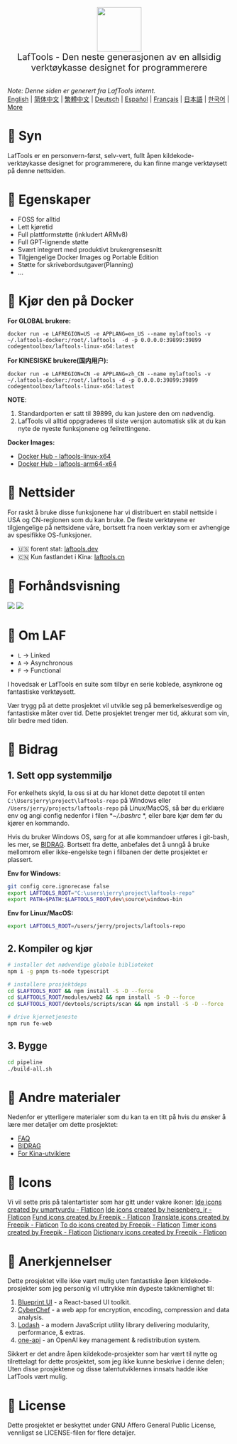 <p align="center">
<img width="100" src="https://github.com/work7z/LafTools/blob/dev/modules/web2/public/static/icon.png?raw=true"></img>
<br>
<span style="font-size:20px">LafTools - Den neste generasjonen av en allsidig verktøykasse designet for programmerere
</span>
<!-- <center>
<div style="text-align:center;">
<a target="_blank" href="http://cloud.laftools.cn">Forhåndsvis Insider-versjonen av LafTools</a>
</div>
</center> -->
<br><br>
</p>

<i>Note: Denne siden er generert fra LafTools internt.</i> <br/> [English](/docs/en_US/README.md)  |  [简体中文](/docs/zh_CN/README.md)  |  [繁體中文](/docs/zh_HK/README.md)  |  [Deutsch](/docs/de/README.md)  |  [Español](/docs/es/README.md)  |  [Français](/docs/fr/README.md)  |  [日本語](/docs/ja/README.md)  |  [한국어](/docs/ko/README.md) | [More](/docs/) <br/>

# 🔮 Syn

LafTools er en personvern-først, selv-vert, fullt åpen kildekode-verktøykasse designet for programmerere, du kan finne mange verktøysett på denne nettsiden.

# 💌 Egenskaper

- FOSS for alltid
- Lett kjøretid
- Full plattformstøtte (inkludert ARMv8)
- Full GPT-lignende støtte
- Svært integrert med produktivt brukergrensesnitt
- Tilgjengelige Docker Images og Portable Edition
- Støtte for skrivebordsutgaver(Planning)
- ...

# 🚀 Kjør den på Docker

**For GLOBAL brukere:**

```
docker run -e LAFREGION=US -e APPLANG=en_US --name mylaftools -v ~/.laftools-docker:/root/.laftools  -d -p 0.0.0.0:39899:39899 codegentoolbox/laftools-linux-x64:latest
```

**For KINESISKE brukere(国内用户):**

```
docker run -e LAFREGION=CN -e APPLANG=zh_CN --name mylaftools -v ~/.laftools-docker:/root/.laftools -d -p 0.0.0.0:39899:39899 codegentoolbox/laftools-linux-x64:latest
```

**NOTE**:

1. Standardporten er satt til 39899, ​​du kan justere den om nødvendig.
2. LafTools vil alltid oppgraderes til siste versjon automatisk slik at du kan nyte de nyeste funksjonene og feilrettingene.

**Docker Images:**

- [Docker Hub - laftools-linux-x64](https://hub.docker.com/r/codegentoolbox/laftools-linux-x64)
- [Docker Hub - laftools-arm64-x64](https://hub.docker.com/r/codegentoolbox/laftools-arm64-x64)

# 🔗 Nettsider

For raskt å bruke disse funksjonene har vi distribuert en stabil nettside i USA og CN-regionen som du kan bruke. De fleste verktøyene er tilgjengelige på nettsidene våre, bortsett fra noen verktøy som er avhengige av spesifikke OS-funksjoner.

- 🇺🇸 forent stat: [laftools.dev](https://laftools.dev)
- 🇨🇳 Kun fastlandet i Kina: [laftools.cn](https://laftools.cn)

# 🌠 Forhåndsvisning

![](https://github.com/work7z/LafTools/blob/dev/devtools/images/portal-1.png?raw=true)
![](https://github.com/work7z/LafTools/blob/dev/devtools/images/preview-dark.png?raw=true)

# 📡 Om LAF

- `L` -> Linked
- `A` -> Asynchronous
- `F` -> Functional

I hovedsak er LafTools en suite som tilbyr en serie koblede, asynkrone og fantastiske verktøysett.

Vær trygg på at dette prosjektet vil utvikle seg på bemerkelsesverdige og fantastiske måter over tid. Dette prosjektet trenger mer tid, akkurat som vin, blir bedre med tiden.

# 🌠 Bidrag

## 1. Sett opp systemmiljø

For enkelhets skyld, la oss si at du har klonet dette depotet til enten `C:\Usersjerry\project\laftools-repo` på Windows eller `/Users/jerry/projects/laftools-repo` på Linux/MacOS, så bør du erklære env og angi config nedenfor i filen **~/.bashrc* *, eller bare kjør dem før du kjører en kommando.

Hvis du bruker Windows OS, sørg for at alle kommandoer utføres i git-bash, les mer, se [BIDRAG](/docs/no/CONTRIBUTION.md). Bortsett fra dette, anbefales det å unngå å bruke mellomrom eller ikke-engelske tegn i filbanen der dette prosjektet er plassert.

**Env for Windows:**

```bash
git config core.ignorecase false
export LAFTOOLS_ROOT="C:\users\jerry\project\laftools-repo"
export PATH=$PATH:$LAFTOOLS_ROOT\dev\source\windows-bin
```

**Env for Linux/MacOS:**

```bash
export LAFTOOLS_ROOT=/users/jerry/projects/laftools-repo
```

## 2. Kompiler og kjør

```bash
# installer det nødvendige globale biblioteket
npm i -g pnpm ts-node typescript

# installere prosjektdeps
cd $LAFTOOLS_ROOT && npm install -S -D --force
cd $LAFTOOLS_ROOT/modules/web2 && npm install -S -D --force
cd $LAFTOOLS_ROOT/devtools/scripts/scan && npm install -S -D --force

# drive kjernetjeneste
npm run fe-web

```

## 3. Bygge

```bash
cd pipeline
./build-all.sh
```

# 📑 Andre materialer

Nedenfor er ytterligere materialer som du kan ta en titt på hvis du ønsker å lære mer detaljer om dette prosjektet:

- [FAQ](/docs/no/FAQ.md)
- [BIDRAG](/docs/no/CONTRIBUTION.md)
- [For Kina-utviklere](/devtools/notes/common/issues.md)

# 💐 Icons

Vi vil sette pris på talentartister som har gitt under vakre ikoner:
<a href="https://www.flaticon.com/free-icons/ide" title="ide icons">Ide icons created by umartvurdu - Flaticon</a>
<a href="https://www.flaticon.com/free-icons/ide" title="ide icons">Ide icons created by heisenberg_jr - Flaticon</a>
<a href="https://www.flaticon.com/free-icons/fund" title="fund icons">Fund icons created by Freepik - Flaticon</a>
<a href="https://www.flaticon.com/free-icons/translate" title="translate icons">Translate icons created by Freepik - Flaticon</a>
<a href="https://www.flaticon.com/free-icons/to-do" title="to do icons">To do icons created by Freepik - Flaticon</a>
<a href="https://www.flaticon.com/free-icons/timer" title="timer icons">Timer icons created by Freepik - Flaticon</a>
<a href="https://www.flaticon.com/free-icons/dictionary" title="dictionary icons">Dictionary icons created by Freepik - Flaticon</a>

# 🙏 Anerkjennelser

Dette prosjektet ville ikke vært mulig uten fantastiske åpen kildekode-prosjekter som jeg personlig vil uttrykke min dypeste takknemlighet til:

1. [Blueprint UI](https://blueprintjs.com/) - a React-based UI toolkit.
1. [CyberChef](https://github.com/gchq/CyberChef/tree/master) - a web app for encryption, encoding, compression and data analysis.
1. [Lodash](https://github.com/lodash/lodash) - a modern JavaScript utility library delivering modularity, performance, & extras.
1. [one-api](https://github.com/songquanpeng/one-api) - an OpenAI key management & redistribution system.

Sikkert er det andre åpen kildekode-prosjekter som har vært til nytte og tilrettelagt for dette prosjektet, som jeg ikke kunne beskrive i denne delen; Uten disse prosjektene og disse talentutviklernes innsats hadde ikke LafTools vært mulig.

# 🪪 License

Dette prosjektet er beskyttet under GNU Affero General Public License, vennligst se LICENSE-filen for flere detaljer.
